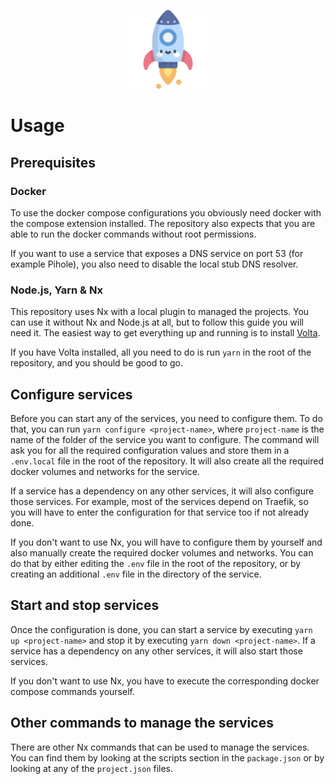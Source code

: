 <p align="center">
    <img width="25%" src="./logo.svg">
</p>

# Usage

## Prerequisites

### Docker

To use the docker compose configurations you obviously need docker with the compose extension installed. The repository also expects that you are able to run the docker commands without root permissions.

If you want to use a service that exposes a DNS service on port 53 (for example Pihole), you also need to disable the local stub DNS resolver.

### Node.js, Yarn & Nx

This repository uses Nx with a local plugin to managed the projects. You can use it without Nx and Node.js at all, but to follow this guide you will need it. The easiest way to get everything up and running is to install [Volta](https://docs.volta.sh/guide/getting-started).

If you have Volta installed, all you need to do is run `yarn` in the root of the repository, and you should be good to go.

## Configure services

Before you can start any of the services, you need to configure them. To do that, you can run `yarn configure <project-name>`, where `project-name` is the name of the folder of the service you want to configure. The command will ask you for all the required configuration values and store them in a `.env.local` file in the root of the repository. It will also create all the required docker volumes and networks for the service.

If a service has a dependency on any other services, it will also configure those services. For example, most of the services depend on Traefik, so you will have to enter the configuration for that service too if not already done.

If you don't want to use Nx, you will have to configure them by yourself and also manually create the required docker volumes and networks. You can do that by either editing the `.env` file in the root of the repository, or by creating an additional `.env` file in the directory of the service.

## Start and stop services

Once the configuration is done, you can start a service by executing `yarn up <project-name>` and stop it by executing `yarn down <project-name>`. If a service has a dependency on any other services, it will also start those services.

If you don't want to use Nx, you have to execute the corresponding docker compose commands yourself.

## Other commands to manage the services

There are other Nx commands that can be used to manage the services. You can find them by looking at the scripts section in the `package.json` or by looking at any of the `project.json` files.
